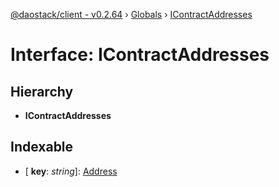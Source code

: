 [@daostack/client - v0.2.64](../README.md) › [Globals](../globals.md) › [IContractAddresses](icontractaddresses.md)

# Interface: IContractAddresses

## Hierarchy

* **IContractAddresses**

## Indexable

* \[ **key**: *string*\]: [Address](../globals.md#address)
